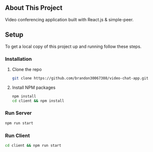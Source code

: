 ## About This Project

Video conferencing application built with React.js & simple-peer.

## Setup

To get a local copy of this project up and running follow these steps.

### Installation

1. Clone the repo
   ```sh
   git clone https://github.com/brandon30067308/video-chat-app.git
   ```
2. Install NPM packages

   ```sh
   npm install
   cd client && npm install
   ```

### Run Server

```sh
npm run start
```

### Run Client

```sh
cd client && npm run start
```
